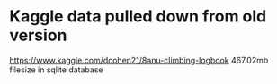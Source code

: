 # Kaggle data pulled down from old version

https://www.kaggle.com/dcohen21/8anu-climbing-logbook 467.02mb filesize in sqlite database

